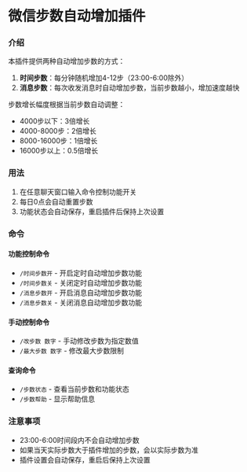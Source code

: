 # 微信步数自动增加插件

### 介绍

本插件提供两种自动增加步数的方式：
1. **时间步数**：每分钟随机增加4-12步（23:00-6:00除外）
2. **消息步数**：每次收发消息时自动增加步数，当前步数越小，增加速度越快

步数增长幅度根据当前步数自动调整：
- 4000步以下：3倍增长
- 4000-8000步：2倍增长
- 8000-16000步：1倍增长
- 16000步以上：0.5倍增长

### 用法

1. 在任意聊天窗口输入命令控制功能开关
2. 每日0点会自动重置步数
3. 功能状态会自动保存，重启插件后保持上次设置

### 命令

#### 功能控制命令
- `/时间步数开` - 开启定时自动增加步数功能
- `/时间步数关` - 关闭定时自动增加步数功能
- `/消息步数开` - 开启消息自动增加步数功能
- `/消息步数关` - 关闭消息自动增加步数功能

#### 手动控制命令
- `/改步数 数字` - 手动修改步数为指定数值
- `/最大步数 数字` - 修改最大步数限制

#### 查询命令
- `/步数状态` - 查看当前步数和功能状态
- `/步数帮助` - 显示帮助信息

### 注意事项

- 23:00-6:00时间段内不会自动增加步数
- 如果当天实际步数大于插件增加的步数，会以实际步数为准
- 插件设置会自动保存，重启后保持上次设置